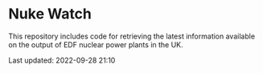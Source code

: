 # Nuke Watch

This repository includes code for retrieving the latest information available on the output of EDF nuclear power plants in the UK.

Last updated: 2022-09-28 21:10